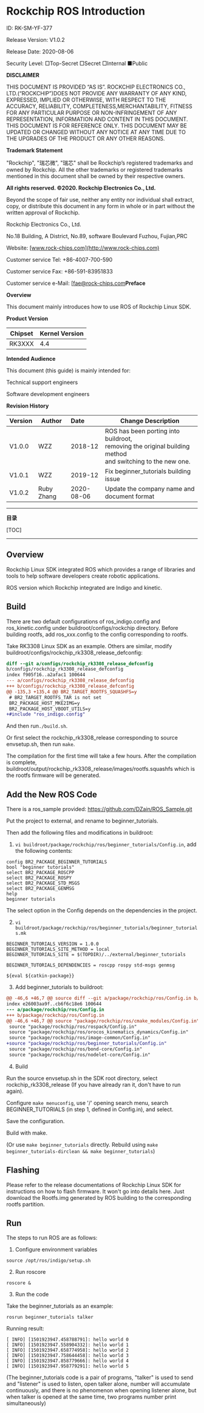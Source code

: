 # Rockchip ROS Introduction

ID: RK-SM-YF-377

Release Version: V1.0.2

Release Date: 2020-08-06

Security Level: □Top-Secret   □Secret   □Internal   ■Public

**DISCLAIMER**

THIS DOCUMENT IS PROVIDED “AS IS”. ROCKCHIP ELECTRONICS CO., LTD.(“ROCKCHIP”)DOES NOT PROVIDE ANY WARRANTY OF ANY KIND, EXPRESSED, IMPLIED OR OTHERWISE, WITH RESPECT TO THE ACCURACY, RELIABILITY, COMPLETENESS,MERCHANTABILITY, FITNESS FOR ANY PARTICULAR PURPOSE OR NON-INFRINGEMENT OF ANY REPRESENTATION, INFORMATION AND CONTENT IN THIS DOCUMENT. THIS DOCUMENT IS FOR REFERENCE ONLY. THIS DOCUMENT MAY BE UPDATED OR CHANGED WITHOUT ANY NOTICE AT ANY TIME DUE TO THE UPGRADES OF THE PRODUCT OR ANY OTHER REASONS.

**Trademark Statement**

"Rockchip", "瑞芯微", "瑞芯" shall be Rockchip’s registered trademarks and owned by Rockchip. All the other trademarks or registered trademarks mentioned in this document shall be owned by their respective owners.

**All rights reserved. ©2020. Rockchip Electronics Co., Ltd.**

Beyond the scope of fair use, neither any entity nor individual shall extract, copy, or distribute this document in any form in whole or in part without the written approval of Rockchip.

Rockchip Electronics Co., Ltd.

No.18 Building, A District, No.89, software Boulevard Fuzhou, Fujian,PRC

Website:     [www.rock-chips.com](http://www.rock-chips.com)

Customer service Tel:  +86-4007-700-590

Customer service Fax:  +86-591-83951833

Customer service e-Mail:  [fae@rock-chips.com**Preface**

**Overview**

This document mainly introduces how to use ROS of Rockchip Linux SDK.

**Product Version**

| **Chipset** | **Kernel Version** |
| ------------ | ------------ |
| RK3XXX | 4.4 |

**Intended Audience**

This document (this guide) is mainly intended for:

Technical support engineers

Software development engineers

**Revision History**

| **Version** | **Author** | **Date** | **Change Description** |
| ---------- | --------| :--------- | ------------ |
| V1.0.0    | WZZ | 2018-12 | ROS has been porting into buildroot, <br/>removing the original building method <br/>and switching to the new one. |
| V1.0.1    | WZZ | 2019-12 | Fix beginner_tutorials building issue |
| V1.0.2   | Ruby Zhang | 2020-08-06 | Update the company name and document format |

---

**目录**

[TOC]

---

## Overview

Rockchip Linux SDK integrated ROS which provides a range of libraries and tools to help software developers create robotic applications.

ROS version which Rockchip integrated are Indigo and kinetic.

## Build

There are two default configurations of ros_indigo.config and ros_kinetic.config under buildroot/configs/rockchip directory. Before building rootfs, add ros_xxx.config to the config corresponding to rootfs.

Take RK3308 Linux SDK as an example. Others are similar, modify buildroot/configs/rockchip_rk3308_release_defconfig:

```diff
diff --git a/configs/rockchip_rk3308_release_defconfig
b/configs/rockchip_rk3308_release_defconfig
index f905f16..a2afac1 100644
--- a/configs/rockchip_rk3308_release_defconfig
+++ b/configs/rockchip_rk3308_release_defconfig
@@ -135,3 +135,4 @@ BR2_TARGET_ROOTFS_SQUASHFS=y
 # BR2_TARGET_ROOTFS_TAR is not set
 BR2_PACKAGE_HOST_MKE2IMG=y
 BR2_PACKAGE_HOST_VBOOT_UTILS=y
+#include "ros_indigo.config"
```

And then run`./build.sh`.

Or first select the rockchip_rk3308_release corresponding to source envsetup.sh, then run `make`.

The compilation for the first time will take a few hours. After the compilation is complete, buildroot/output/rockchip_rk3308_release/images/rootfs.squashfs which is the rootfs firmware will be generated.

## Add the New ROS Code

There is a ros_sample provided: <https://github.com/DZain/ROS_Sample.git>

Put the project to external, and rename to beginner_tutorials.

Then add the following files and modifications in buildroot:

1. `vi buildroot/package/rockchip/ros/beginner_tutorials/Config.in`, add the following contents:

```shell
config BR2_PACKAGE_BEGINNER_TUTORIALS
bool "beginner tutorials"
select BR2_PACKAGE_ROSCPP
select BR2_PACKAGE_ROSPY
select BR2_PACKAGE_STD_MSGS
select BR2_PACKAGE_GENMSG
help
beginner tutorials
```

The select option in the Config depends on the dependencies in the project.

2. `vi buildroot/package/rockchip/ros/beginner_tutorials/beginner_tutorials.mk`

```shell
BEGINNER_TUTORIALS_VERSION = 1.0.0
BEGINNER_TUTORIALS_SITE_METHOD = local
BEGINNER_TUTORIALS_SITE = $(TOPDIR)/../external/beginner_tutorials

BEGINNER_TUTORIALS_DEPENDENCIES = roscpp rospy std-msgs genmsg

${eval ${catkin-package}}
```

3. Add beginner_tutorials to buildroot:

```diff
@@ -46,6 +46,7 @@ source diff --git a/package/rockchip/ros/Config.in b/package/rockchip/ros/Config.in
index e26003aa9f..cb6f6c18e6 100644
--- a/package/rockchip/ros/Config.in
+++ b/package/rockchip/ros/Config.in
@@ -46,6 +46,7 @@ source "package/rockchip/ros/cmake_modules/Config.in"
 source "package/rockchip/ros/rospack/Config.in"
 source "package/rockchip/ros/orocos_kinematics_dynamics/Config.in"
 source "package/rockchip/ros/image-common/Config.in"
+source "package/rockchip/ros/beginner_tutorials/Config.in"
 source "package/rockchip/ros/bond-core/Config.in"
 source "package/rockchip/ros/nodelet-core/Config.in"
```

4. Build

Run the source envsetup.sh in the SDK root directory, select rockchip_rk3308_release (If you have already ran it, don't have to run again).

Configure `make menuconfig`, use '/' opening search menu, search BEGINNER_TUTORIALS (in step 1, defined in Config.in), and select.

Save the configuration.

Build with make.

(Or use `make beginner_tutorials` directly. Rebuild using `make beginner_tutorials-dirclean && make beginner_tutorials`)

## Flashing

Please refer to the release documentations of Rockchip Linux SDK for instructions on how to flash firmware. It won't go into details here. Just download the Rootfs.img generated by ROS building to the corresponding rootfs partition.

## Run

The steps to run ROS are as follows:

1. Configure environment variables

```shell
source /opt/ros/indigo/setup.sh
```

2. Run roscore

```shell
roscore &
```

3. Run the code

Take the beginner_tutorials as an example:

```shell
rosrun beginner_tutorials talker
```

Running result:

```shell
[ INFO] [1501923947.458788791]: hello world 0
[ INFO] [1501923947.558904332]: hello world 1
[ INFO] [1501923947.658774958]: hello world 2
[ INFO] [1501923947.758644458]: hello world 3
[ INFO] [1501923947.858779666]: hello world 4
[ INFO] [1501923947.958779291]: hello world 5
```

 (The beginner_tutorials code is a pair of programs, "talker" is used to send and "listener" is used to listen, open talker alone, number will accumulate continuously, and there is no phenomenon when opening listener alone, but when talker is opened at the same time, two programs number print simultaneously)

